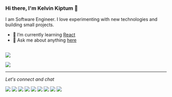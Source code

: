 ### Hi there, I'm Kelvin Kiptum 👋
I am Software Engineer. I love experimenting with new technologies and building small projects.
- 🏫 I’m currently learning [React](https://reactjs.org/) 
- 💬 Ask me about anything [here](https://github.com/kelvink96/kelvink96/issues)

##
[![](https://github-readme-stats.vercel.app/api?username=kelvink96&theme=yeblu&show_icons=true&count_private=true) ](https://github.com/kelvink96/github-readme-stats)

[![](https://github-readme-stats.vercel.app/api/top-langs/?username=kelvink96&theme=yeblu&layout=default)](https://github.com/kelvink96/github-readme-stats) 

* * *

_Let's connect and chat_

[![](https://github.com/imdhruv99/imdhruv99/blob/master/readme/twitter.png)](https://twitter.com/kelvink_96) [![](https://github.com/imdhruv99/imdhruv99/blob/master/readme/linkedin.png)](https://www.linkedin.com/in/kelvink96) [![](https://github.com/imdhruv99/imdhruv99/blob/master/readme/insta.png)](https://www.instagram.com/kelvink_96) [![](https://github.com/imdhruv99/imdhruv99/blob/master/readme/behance.png)](https://www.behance.net/kelvink96) [![](https://github.com/imdhruv99/imdhruv99/blob/master/readme/dribbble.png)](https://dribbble.com/kelvink96) [![](https://github.com/imdhruv99/imdhruv99/blob/master/readme/facebook.png)](https://www.facebook.com/kelvinkk96) [![](https://github.com/imdhruv99/imdhruv99/blob/master/readme/github.png)](https://github.com/kelvink96) [![](https://github.com/imdhruv99/imdhruv99/blob/master/readme/dev.png)](https://dev.to/kelvink96) [![](https://github.com/imdhruv99/imdhruv99/blob/master/readme/medium.png)](https://medium.com/@kelvink96)
